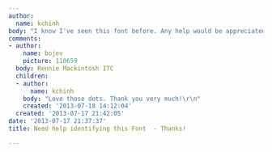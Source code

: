 ```yaml
---
author:
  name: kchinh
body: "I know I've seen this font before. Any help would be appreciated!\r\nKim\r\n[img:sites/default/files/old-images/pencil_4562.jpg]"
comments:
- author:
    name: bojev
    picture: 110659
  body: Rennie Mackintosh ITC
  children:
  - author:
      name: kchinh
    body: "Love those dots. Thank you very much!\r\n"
    created: '2013-07-18 14:12:04'
  created: '2013-07-17 21:42:05'
date: '2013-07-17 21:37:37'
title: Need help identifying this Font  - Thanks!

---
```

